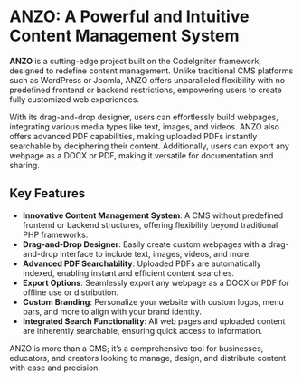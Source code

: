 # ANZO: A Powerful and Intuitive Content Management System

**ANZO** is a cutting-edge project built on the CodeIgniter framework, designed to redefine content management. Unlike traditional CMS platforms such as WordPress or Joomla, ANZO offers unparalleled flexibility with no predefined frontend or backend restrictions, empowering users to create fully customized web experiences.

With its drag-and-drop designer, users can effortlessly build webpages, integrating various media types like text, images, and videos. ANZO also offers advanced PDF capabilities, making uploaded PDFs instantly searchable by deciphering their content. Additionally, users can export any webpage as a DOCX or PDF, making it versatile for documentation and sharing.

## Key Features

- **Innovative Content Management System**: A CMS without predefined frontend or backend structures, offering flexibility beyond traditional PHP frameworks.
- **Drag-and-Drop Designer**: Easily create custom webpages with a drag-and-drop interface to include text, images, videos, and more.
- **Advanced PDF Searchability**: Uploaded PDFs are automatically indexed, enabling instant and efficient content searches.
- **Export Options**: Seamlessly export any webpage as a DOCX or PDF for offline use or distribution.
- **Custom Branding**: Personalize your website with custom logos, menu bars, and more to align with your brand identity.
- **Integrated Search Functionality**: All web pages and uploaded content are inherently searchable, ensuring quick access to information.

ANZO is more than a CMS; it’s a comprehensive tool for businesses, educators, and creators looking to manage, design, and distribute content with ease and precision.
